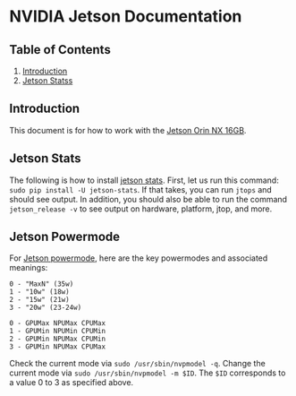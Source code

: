 # NVIDIA Jetson Documentation 

## Table of Contents
1. [Introduction](#introduction)
2. [Jetson Statss](#jetson-stats)

## Introduction
This document is for how to work with the [Jetson Orin NX 16GB](https://www.seeedstudio.com/reComputer-J4012-p-5586.html). 

## Jetson Stats 

The following is how to install [jetson stats](https://github.com/rbonghi/jetson_stats). First, let us run this command: 
`sudo pip install -U jetson-stats`. If that takes, you can run `jtops` and should see output. In addition, you should
also be able to run the command `jetson_release -v` to see output on hardware, platform, jtop, and more. 

## Jetson Powermode 

For [Jetson powermode](https://docs.nvidia.com/jetson/archives/r35.4.1/DeveloperGuide/text/SD/PlatformPowerAndPerformance/JetsonOrinNanoSeriesJetsonOrinNxSeriesAndJetsonAgxOrinSeries.html#supported-modes-and-power-efficiency), here are the key
powermodes and associated meanings: 

```
0 - "MaxN" (35w)
1 - "10w" (18w)
2 - "15w" (21w)
3 - "20w" (23-24w)

0 - GPUMax NPUMax CPUMax
1 - GPUMin NPUMin CPUMin
2 - GPUMin NPUMax CPUMin
3 - GPUMin NPUMax CPUMax
```

Check the current mode via `sudo /usr/sbin/nvpmodel -q`. 
Change the current mode via `sudo /usr/sbin/nvpmodel -m $ID`. The `$ID` corresponds to a value 0 to 3 as specified above. 

